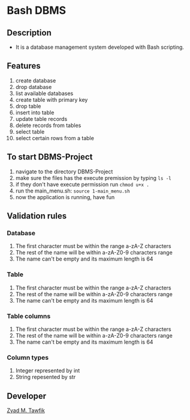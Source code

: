 # Bash DBMS

## Description

- It is a database management system developed with Bash scripting.

## Features

1. create database
2. drop database
3. list available databases
4. create table with primary key
5. drop table
6. insert into table
7. update table records
8. delete records from tables
9. select table
10. select certain rows from a table

## To start DBMS-Project

1. navigate to the directory DBMS-Project
2. make sure the files has the execute premission by typing `ls -l`
3. if they don't have execute permission run `chmod u+x .`
4. run the main_menu.sh: `source 1-main_menu.sh`
5. now the application is running, have fun

## Validation rules

### Database

1. The first character must be within the range a-zA-Z characters
2. The rest of the name will be within a-zA-Z0-9 characters range
3. The name can't be empty and its maximum length is 64

### Table

1. The first character must be within the range a-zA-Z characters
2. The rest of the name will be within a-zA-Z0-9 characters range
3. The name can't be empty and its maximum length is 64

### Table columns

1. The first character must be within the range a-zA-Z characters
2. The rest of the name will be within a-zA-Z0-9 characters range
3. The name can't be empty and its maximum length is 64

### Column types

1. Integer represented by int
2. String repesented by str

## Developer

[Zyad M. Tawfik](https://www.linkedin.com/in/zyad-m-tawfik/)